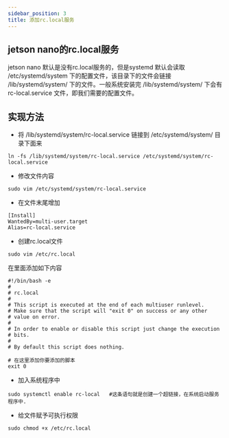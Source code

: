 ```yaml
---
sidebar_position: 3
title: 添加rc.local服务
---
```


## jetson nano的rc.local服务
jetson nano 默认是没有rc.local服务的，但是systemd 默认会读取 /etc/systemd/system 下的配置文件，该目录下的文件会链接 /lib/systemd/system/ 下的文件。一般系统安装完 /lib/systemd/system/ 下会有 rc-local.service 文件，即我们需要的配置文件。

## 实现方法
- 将 /lib/systemd/system/rc-local.service 链接到 /etc/systemd/system/ 目录下面来

```shell
ln -fs /lib/systemd/system/rc-local.service /etc/systemd/system/rc-local.service
```

- 修改文件内容

```shell
sudo vim /etc/systemd/system/rc-local.service
```
- 在文件末尾增加

```shell
[Install]
WantedBy=multi-user.target
Alias=rc-local.service
```

- 创建rc.local文件

```shell
sudo vim /etc/rc.local
```
在里面添加如下内容
```shell
#!/bin/bash -e
#
# rc.local
#
# This script is executed at the end of each multiuser runlevel.
# Make sure that the script will "exit 0" on success or any other
# value on error.
#
# In order to enable or disable this script just change the execution
# bits.
#
# By default this script does nothing.
 
# 在这里添加你要添加的脚本
exit 0
```

- 加入系统程序中

```shell
sudo systemctl enable rc-local   #这条语句就是创建一个超链接，在系统启动服务程序中.
```

- 给文件赋予可执行权限

```shell
sudo chmod +x /etc/rc.local
```